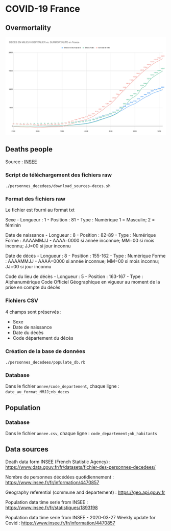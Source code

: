 # COVID-19 France

## Overmortality

![Overmortality April 13th](assets/overmortality-20200413-u.png)

## Deaths people

Source : [INSEE](https://www.data.gouv.fr/fr/datasets/fichier-des-personnes-decedees)

### Script de téléchargement des fichiers raw

```shell script
./personnes_decedees/download_sources-deces.sh
```

### Format des fichiers raw

Le fichier est fourni au format txt

Sexe - Longueur : 1 - Position : 81 - Type : Numérique
1 = Masculin; 2 = féminin

Date de naissance - Longueur : 8 - Position : 82-89 - Type : Numérique
Forme : AAAAMMJJ - AAAA=0000 si année inconnue; MM=00 si mois inconnu; JJ=00 si jour inconnu

Date de décès - Longueur : 8 - Position : 155-162 - Type : Numérique
Forme : AAAAMMJJ - AAAA=0000 si année inconnue; MM=00 si mois inconnu; JJ=00 si jour inconnu

Code du lieu de décès - Longueur : 5 - Position : 163-167 - Type : Alphanumérique
Code Officiel Géographique en vigueur au moment de la prise en compte du décès

### Fichiers CSV

4 champs sont préservés :
- Sexe
- Date de naissance
- Date du décès
- Code département du décès

### Création de la base de données

```shell script
./personnes_decedees/populate_db.rb
```

### Database

Dans le fichier `annee/code_departement`, chaque ligne : `date_au_format_MMJJ;nb_deces`

## Population

### Database

Dans le fichier `annee.csv`, chaque ligne : `code_departement;nb_habitants`

## Data sources

Death data form INSEE (French Statistic Agency) : https://www.data.gouv.fr/fr/datasets/fichier-des-personnes-decedees/

Nombre de personnes décédées quotidiennement : https://www.insee.fr/fr/information/4470857

Geography referential (commune and departement) : https://geo.api.gouv.fr

Population data time serie from INSEE : https://www.insee.fr/fr/statistiques/1893198

Population data time serie from INSEE - 2020-03-27 Weekly update for Covid : https://www.insee.fr/fr/information/4470857
